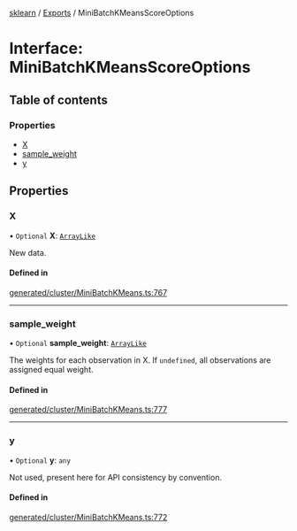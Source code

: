 [sklearn](../readme.md) / [Exports](../modules.md) / MiniBatchKMeansScoreOptions

# Interface: MiniBatchKMeansScoreOptions

## Table of contents

### Properties

- [X](MiniBatchKMeansScoreOptions.md#x)
- [sample\_weight](MiniBatchKMeansScoreOptions.md#sample_weight)
- [y](MiniBatchKMeansScoreOptions.md#y)

## Properties

### X

• `Optional` **X**: [`ArrayLike`](../modules.md#arraylike)

New data.

#### Defined in

[generated/cluster/MiniBatchKMeans.ts:767](https://github.com/transitive-bullshit/scikit-learn-ts/blob/367336a/packages/sklearn/src/generated/cluster/MiniBatchKMeans.ts#L767)

___

### sample\_weight

• `Optional` **sample\_weight**: [`ArrayLike`](../modules.md#arraylike)

The weights for each observation in X. If `undefined`, all observations are assigned equal weight.

#### Defined in

[generated/cluster/MiniBatchKMeans.ts:777](https://github.com/transitive-bullshit/scikit-learn-ts/blob/367336a/packages/sklearn/src/generated/cluster/MiniBatchKMeans.ts#L777)

___

### y

• `Optional` **y**: `any`

Not used, present here for API consistency by convention.

#### Defined in

[generated/cluster/MiniBatchKMeans.ts:772](https://github.com/transitive-bullshit/scikit-learn-ts/blob/367336a/packages/sklearn/src/generated/cluster/MiniBatchKMeans.ts#L772)
